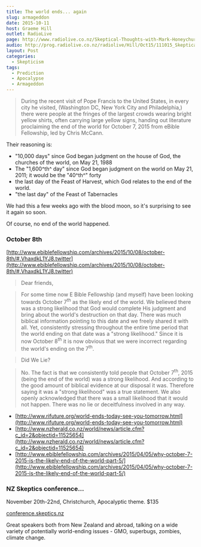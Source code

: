 ```yaml
---
title: The world ends... again
slug: armageddon
date: 2015-10-11
host: Graeme Hill
outlet: RadioLive
page: http://www.radiolive.co.nz/Skeptical-Thoughts-with-Mark-Honeychurch/tabid/506/articleID/102360/Default.aspx
audio: http://prog.radiolive.co.nz/radiolive/Hill/Oct15/111015_Skeptical_Thoughts.mp3
layout: Post
categories:
  - Skepticism
tags:
  - Prediction
  - Apocalypse
  - Armageddon
---
```


> During the recent visit of Pope Francis to the United States, in every city he visited, (Washington DC, New York City and Philadelphia,) there were people at the fringes of the largest crowds wearing bright yellow shirts, often carrying large yellow signs, handing out literature proclaiming the end of the world for October 7, 2015 from eBible Fellowship, led by Chris McCann.

<!-- more -->

Their reasoning is:

- "10,000 days" since God began judgment on the house of God, the churches of the world, on May 21, 1988
- The "1,600^th^ day" since God began judgment on the world on May 21, 2011; it would be the "40^th^" forty
- the last day of the Feast of Harvest, which God relates to the end of the world.
- "the last day" of the Feast of Tabernacles

We had this a few weeks ago with the blood moon, so it's surprising to see it again so soon.

Of course, no end of the world happened.

### October 8th

[http://www.ebiblefellowship.com/archives/2015/10/08/october-8th/#.VhaxdkL1YJ8.twitter](http://www.ebiblefellowship.com/archives/2015/10/08/october-8th/#.VhaxdkL1YJ8.twitter)

> Dear friends,

> For some time now E Bible Fellowship (and myself) have been looking towards October 7<sup>th</sup> as the likely end of the world. We believed there was a strong likelihood that God would complete His judgment and bring about the world's destruction on that day. There was much biblical information pointing to this date and we freely shared it with all. Yet, consistently stressing throughout the entire time period that the world ending on that date was a "strong likelihood." Since it is now October 8<sup>th</sup> it is now obvious that we were incorrect regarding the world's ending on the 7<sup>th</sup>.

> Did We Lie?

> No. The fact is that we consistently told people that October 7<sup>th</sup>, 2015 (being the end of the world) was a strong likelihood. And according to the good amount of biblical evidence at our disposal it was. Therefore saying it was a "strong likelihood" was a true statement. We also openly acknowledged that there was a small likelihood that it would not happen. There was no lie or deceitfulness involved in any way.

- [http://www.rifuture.org/world-ends-today-see-you-tomorrow.html](http://www.rifuture.org/world-ends-today-see-you-tomorrow.html)
- [http://www.nzherald.co.nz/world/news/article.cfm?c_id=2&objectid=11525654](http://www.nzherald.co.nz/world/news/article.cfm?c_id=2&objectid=11525654)
- [http://www.ebiblefellowship.com/archives/2015/04/05/why-october-7-2015-is-the-likely-end-of-the-world-part-5/](http://www.ebiblefellowship.com/archives/2015/04/05/why-october-7-2015-is-the-likely-end-of-the-world-part-5/)

### NZ Skeptics conference…

November 20th-22nd, Christchurch, Apocalyptic theme. $135

[conference.skeptics.nz](http://conference.skeptics.nz)

Great speakers both from New Zealand and abroad, talking on a wide variety of potentially world-ending issues - GMO, superbugs, zombies, climate change.
